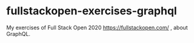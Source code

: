# fullstackopen-exercises-graphql
My exercises of Full Stack Open 2020 https://fullstackopen.com/ , about GraphQL.
